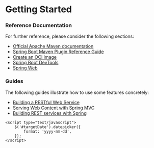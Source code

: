 # Getting Started

### Reference Documentation
For further reference, please consider the following sections:

* [Official Apache Maven documentation](https://maven.apache.org/guides/index.html)
* [Spring Boot Maven Plugin Reference Guide](https://docs.spring.io/spring-boot/docs/3.1.0/maven-plugin/reference/html/)
* [Create an OCI image](https://docs.spring.io/spring-boot/docs/3.1.0/maven-plugin/reference/html/#build-image)
* [Spring Boot DevTools](https://docs.spring.io/spring-boot/docs/3.1.0/reference/htmlsingle/#using.devtools)
* [Spring Web](https://docs.spring.io/spring-boot/docs/3.1.0/reference/htmlsingle/#web)

### Guides
The following guides illustrate how to use some features concretely:

* [Building a RESTful Web Service](https://spring.io/guides/gs/rest-service/)
* [Serving Web Content with Spring MVC](https://spring.io/guides/gs/serving-web-content/)
* [Building REST services with Spring](https://spring.io/guides/tutorials/rest/)



<link href = "webjars/bootstrap-datepicker/1.9.0/css/bootstrap-datepicker.standalone.min.css" rel = "stylesheet">

<script src="webjars/bootstrap-datepicker/1.9.0/js/bootstrap-datepicker.min.js"></script>
	<script type="text/javascript">
		$('#targetDate').datepicker({
	    	format: 'yyyy-mm-dd',
		});
	</script>

		
		
		
				
				